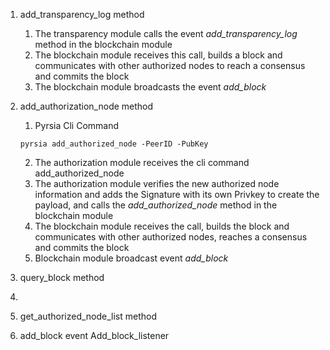 1. add_transparency_log method
    1. The transparency module calls the event *add_transparency_log* method in the blockchain module
    2. The blockchain module receives this call, builds a block and communicates with other authorized nodes to reach a consensus and commits the block
    3. The blockchain module broadcasts the event *add_block* 
      
2. add_authorization_node method
    1. Pyrsia Cli Command
      ````
      pyrsia add_authorized_node -PeerID -PubKey
      ````
    2. The authorization module receives the cli command add_authorized_node
    3. The authorization module verifies the new authorized node information and adds the Signature with its own Privkey to create the payload, and calls the *add_authorized_node* method in the blockchain module
    4. The blockchain module receives the call, builds the block and communicates with other authorized nodes, reaches a consensus and commits the block
    5. Blockchain module broadcast event *add_block*

3. query_block method
4. 
5. get_authorized_node_list method

5. add_block event
Add_block_listener


